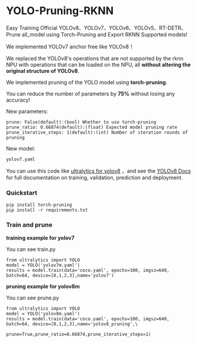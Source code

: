# YOLO-Pruning-RKNN
Easy Training Official YOLOv8、YOLOv7、YOLOv6、YOLOv5、RT-DETR、Prune all_model using Torch-Pruning and Export RKNN Supported models!

We implemented YOLOv7 anchor free like YOLOv8！

We replaced the YOLOv8's operations that are not supported by the rknn NPU with operations that can be loaded on the NPU, all **without altering the original structure of YOLOv8**.

We implemented pruning of the YOLO model using **torch-pruning**.

You can reduce the number of parameters by **75%** without losing any accuracy!

New parameters:
```
prune: False(default):(bool) Whether to use torch-pruning 
prune_ratio: 0.66874(default):(float) Expected model pruning rate
prune_iterative_steps: 1(default):(int) Number of iteration rounds of pruning
```
New model:
```
yolov7.yaml
```

You can use this code like [ultralytics for yolov8](https://github.com/ultralytics/ultralytics) ，and see the [YOLOv8 Docs](https://docs.ultralytics.com/) for full documentation on training, validation, prediction and deployment.
### Quickstart
```
pip install torch-pruning 
pip install -r requirements.txt
```
### Train and prune

**training example for yolov7**

You can see train.py
```
from ultralytics import YOLO
model = YOLO('yolov7m.yaml')
results = model.train(data='coco.yaml', epochs=100, imgsz=640, batch=64, device=[0,1,2,3],name='yolov7')
```
**pruning example for yolov8m**

You can see prune.py
```
from ultralytics import YOLO
model = YOLO('yolov8m.yaml')
results = model.train(data='coco.yaml', epochs=100, imgsz=640, batch=64, device=[0,1,2,3],name='yolov8_pruning',\
                      prune=True,prune_ratio=0.66874,prune_iterative_steps=1)
```
